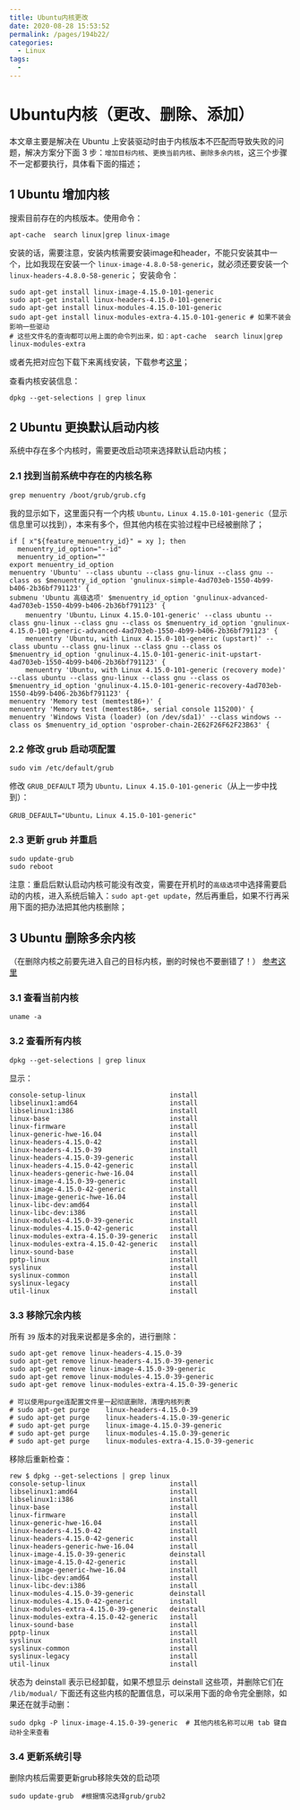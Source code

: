 ```yaml
---
title: Ubuntu内核更改
date: 2020-08-28 15:53:52
permalink: /pages/194b22/
categories: 
  - Linux
tags: 
  - 
---
```

# Ubuntu内核（更改、删除、添加）


本文章主要是解决在 Ubuntu 上安装驱动时由于内核版本不匹配而导致失败的问题，解决方案分下面 3 步：`增加目标内核`、`更换当前内核`、`删除多余内核`，这三个步骤不一定都要执行，具体看下面的描述；
## 1 Ubuntu 增加内核
搜索目前存在的内核版本。使用命令：
```shell
apt-cache  search linux|grep linux-image
```
安装的话，需要注意，安装内核需要安装image和header，不能只安装其中一个，比如我现在安装一个 `linux-image-4.8.0-58-generic`，就必须还要安装一个 `linux-headers-4.8.0-58-generic`；
安装命令：
```shell
sudo apt-get install linux-image-4.15.0-101-generic 
sudo apt-get install linux-headers-4.15.0-101-generic 
sudo apt-get install linux-modules-4.15.0-101-generic
sudo apt-get install linux-modules-extra-4.15.0-101-generic # 如果不装会影响一些驱动
# 这些文件名的查询都可以用上面的命令列出来，如：apt-cache  search linux|grep linux-modules-extra
```
或者先把对应包下载下来离线安装，下载参考[这里](http://www.tamray.cn/index.php/2020/06/15/ubuntu-deb-download-install/)；

查看内核安装信息：
```shell
dpkg --get-selections | grep linux
```

## 2 Ubuntu 更换默认启动内核
系统中存在多个内核时，需要更改启动项来选择默认启动内核；
### 2.1 找到当前系统中存在的内核名称
```shell
grep menuentry /boot/grub/grub.cfg
```
我的显示如下，这里面只有一个内核 `Ubuntu，Linux 4.15.0-101-generic`（显示信息里可以找到），本来有多个，但其他内核在实验过程中已经被删除了；
```shell
if [ x"${feature_menuentry_id}" = xy ]; then
  menuentry_id_option="--id"
  menuentry_id_option=""
export menuentry_id_option
menuentry 'Ubuntu' --class ubuntu --class gnu-linux --class gnu --class os $menuentry_id_option 'gnulinux-simple-4ad703eb-1550-4b99-b406-2b36bf791123' {
submenu 'Ubuntu 高级选项' $menuentry_id_option 'gnulinux-advanced-4ad703eb-1550-4b99-b406-2b36bf791123' {
	menuentry 'Ubuntu，Linux 4.15.0-101-generic' --class ubuntu --class gnu-linux --class gnu --class os $menuentry_id_option 'gnulinux-4.15.0-101-generic-advanced-4ad703eb-1550-4b99-b406-2b36bf791123' {
	menuentry 'Ubuntu, with Linux 4.15.0-101-generic (upstart)' --class ubuntu --class gnu-linux --class gnu --class os $menuentry_id_option 'gnulinux-4.15.0-101-generic-init-upstart-4ad703eb-1550-4b99-b406-2b36bf791123' {
	menuentry 'Ubuntu, with Linux 4.15.0-101-generic (recovery mode)' --class ubuntu --class gnu-linux --class gnu --class os $menuentry_id_option 'gnulinux-4.15.0-101-generic-recovery-4ad703eb-1550-4b99-b406-2b36bf791123' {
menuentry 'Memory test (memtest86+)' {
menuentry 'Memory test (memtest86+, serial console 115200)' {
menuentry 'Windows Vista (loader) (on /dev/sda1)' --class windows --class os $menuentry_id_option 'osprober-chain-2E62F26F62F23B63' {
```
### 2.2 修改 grub 启动项配置
```shell
sudo vim /etc/default/grub
```
修改 `GRUB_DEFAULT` 项为 `Ubuntu，Linux 4.15.0-101-generic`（从上一步中找到）：
```shell
GRUB_DEFAULT="Ubuntu，Linux 4.15.0-101-generic"
```

### 2.3 更新 grub 并重启

```shell
sudo update-grub
sudo reboot
```
注意：重启后默认启动内核可能没有改变，需要在开机时的`高级选项`中选择需要启动的内核，进入系统后输入：`sudo apt-get update`，然后再重启，如果不行再采用下面的把办法把其他内核删除；


## 3 Ubuntu 删除多余内核
（在删除内核之前要先进入自己的目标内核，删的时候也不要删错了！）
[参考这里](https://www.jianshu.com/p/f284bc90944f)
### 3.1 查看当前内核
```shell
uname -a
```
### 3.2 查看所有内核
```shell
dpkg --get-selections | grep linux
```
显示：
```shell
console-setup-linux                     install
libselinux1:amd64                       install
libselinux1:i386                        install
linux-base                              install
linux-firmware                          install
linux-generic-hwe-16.04                 install
linux-headers-4.15.0-42                 install
linux-headers-4.15.0-39                 install
linux-headers-4.15.0-39-generic         install
linux-headers-4.15.0-42-generic         install
linux-headers-generic-hwe-16.04         install
linux-image-4.15.0-39-generic           install
linux-image-4.15.0-42-generic           install
linux-image-generic-hwe-16.04           install
linux-libc-dev:amd64                    install
linux-libc-dev:i386                     install
linux-modules-4.15.0-39-generic         install
linux-modules-4.15.0-42-generic         install
linux-modules-extra-4.15.0-39-generic   install
linux-modules-extra-4.15.0-42-generic   install
linux-sound-base                        install
pptp-linux                              install
syslinux                                install
syslinux-common                         install
syslinux-legacy                         install
util-linux                              install

```

### 3.3 移除冗余内核
所有 `39` 版本的对我来说都是多余的，进行删除：
```shell
sudo apt-get remove	linux-headers-4.15.0-39
sudo apt-get remove	linux-headers-4.15.0-39-generic
sudo apt-get remove	linux-image-4.15.0-39-generic
sudo apt-get remove	linux-modules-4.15.0-39-generic
sudo apt-get remove	linux-modules-extra-4.15.0-39-generic

# 可以使用purge连配置文件里一起彻底删除，清理内核列表
# sudo apt-get purge	linux-headers-4.15.0-39
# sudo apt-get purge	linux-headers-4.15.0-39-generic
# sudo apt-get purge	linux-image-4.15.0-39-generic
# sudo apt-get purge	linux-modules-4.15.0-39-generic
# sudo apt-get purge	linux-modules-extra-4.15.0-39-generic
```
移除后重新检查：
```shell
rew $ dpkg --get-selections | grep linux
console-setup-linux                     install
libselinux1:amd64                       install
libselinux1:i386                        install
linux-base                              install
linux-firmware                          install
linux-generic-hwe-16.04                 install
linux-headers-4.15.0-42                 install
linux-headers-4.15.0-42-generic         install
linux-headers-generic-hwe-16.04         install
linux-image-4.15.0-39-generic           deinstall
linux-image-4.15.0-42-generic           install
linux-image-generic-hwe-16.04           install
linux-libc-dev:amd64                    install
linux-libc-dev:i386                     install
linux-modules-4.15.0-39-generic         deinstall
linux-modules-4.15.0-42-generic         install
linux-modules-extra-4.15.0-39-generic   deinstall
linux-modules-extra-4.15.0-42-generic   install
linux-sound-base                        install
pptp-linux                              install
syslinux                                install
syslinux-common                         install
syslinux-legacy                         install
util-linux                              install
```
状态为 deinstall 表示已经卸载，如果不想显示 deinstall 这些项，并删除它们在 `/lib/modual/` 下面还有这些内核的配置信息，可以采用下面的命令完全删除，如果还在就手动删：
```shell
sudo dpkg -P linux-image-4.15.0-39-generic  # 其他内核名称可以用 tab 键自动补全来查看
```

### 3.4 更新系统引导
删除内核后需要更新grub移除失效的启动项
```shell
sudo update-grub  #根据情况选择grub/grub2
```